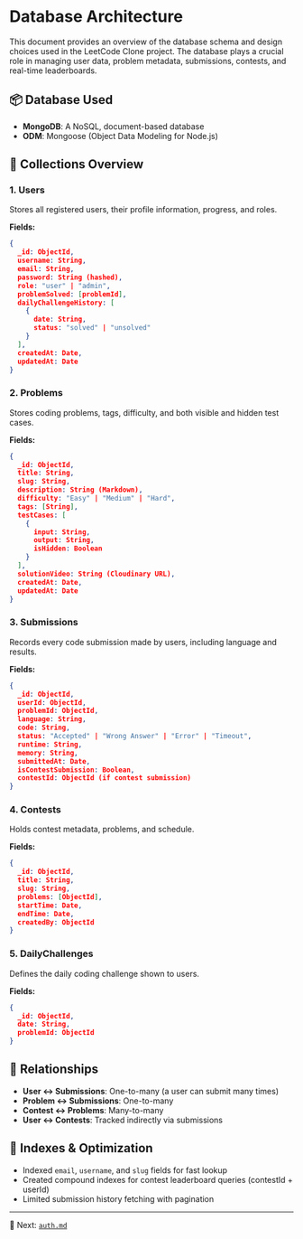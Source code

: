 # Database Architecture

This document provides an overview of the database schema and design choices used in the LeetCode Clone project. The database plays a crucial role in managing user data, problem metadata, submissions, contests, and real-time leaderboards.

## 📦 Database Used

* **MongoDB**: A NoSQL, document-based database
* **ODM**: Mongoose (Object Data Modeling for Node.js)

## 📁 Collections Overview

### 1. **Users**

Stores all registered users, their profile information, progress, and roles.

**Fields:**

```json
{
  _id: ObjectId,
  username: String,
  email: String,
  password: String (hashed),
  role: "user" | "admin",
  problemSolved: [problemId],
  dailyChallengeHistory: [
    {
      date: String,
      status: "solved" | "unsolved"
    }
  ],
  createdAt: Date,
  updatedAt: Date
}
```

### 2. **Problems**

Stores coding problems, tags, difficulty, and both visible and hidden test cases.

**Fields:**

```json
{
  _id: ObjectId,
  title: String,
  slug: String,
  description: String (Markdown),
  difficulty: "Easy" | "Medium" | "Hard",
  tags: [String],
  testCases: [
    {
      input: String,
      output: String,
      isHidden: Boolean
    }
  ],
  solutionVideo: String (Cloudinary URL),
  createdAt: Date,
  updatedAt: Date
}
```

### 3. **Submissions**

Records every code submission made by users, including language and results.

**Fields:**

```json
{
  _id: ObjectId,
  userId: ObjectId,
  problemId: ObjectId,
  language: String,
  code: String,
  status: "Accepted" | "Wrong Answer" | "Error" | "Timeout",
  runtime: String,
  memory: String,
  submittedAt: Date,
  isContestSubmission: Boolean,
  contestId: ObjectId (if contest submission)
}
```

### 4. **Contests**

Holds contest metadata, problems, and schedule.

**Fields:**

```json
{
  _id: ObjectId,
  title: String,
  slug: String,
  problems: [ObjectId],
  startTime: Date,
  endTime: Date,
  createdBy: ObjectId
}
```

### 5. **DailyChallenges**

Defines the daily coding challenge shown to users.

**Fields:**

```json
{
  _id: ObjectId,
  date: String,
  problemId: ObjectId
}
```

## 🔄 Relationships

* **User ↔ Submissions**: One-to-many (a user can submit many times)
* **Problem ↔ Submissions**: One-to-many
* **Contest ↔ Problems**: Many-to-many
* **User ↔ Contests**: Tracked indirectly via submissions

## 📌 Indexes & Optimization

* Indexed `email`, `username`, and `slug` fields for fast lookup
* Created compound indexes for contest leaderboard queries (contestId + userId)
* Limited submission history fetching with pagination

---

📘 Next: [`auth.md`](../API-Reference/auth.md)
